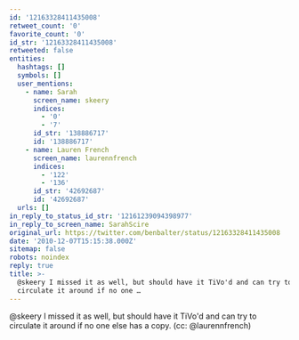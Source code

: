 ```yaml
---
id: '12163328411435008'
retweet_count: '0'
favorite_count: '0'
id_str: '12163328411435008'
retweeted: false
entities:
  hashtags: []
  symbols: []
  user_mentions:
    - name: Sarah
      screen_name: skeery
      indices:
        - '0'
        - '7'
      id_str: '138886717'
      id: '138886717'
    - name: Lauren French
      screen_name: laurennfrench
      indices:
        - '122'
        - '136'
      id_str: '42692687'
      id: '42692687'
  urls: []
in_reply_to_status_id_str: '12161239094398977'
in_reply_to_screen_name: SarahScire
original_url: https://twitter.com/benbalter/status/12163328411435008
date: '2010-12-07T15:15:38.000Z'
sitemap: false
robots: noindex
reply: true
title: >-
  @skeery I missed it as well, but should have it TiVo'd and can try to
  circulate it around if no one …
---
```


@skeery I missed it as well, but should have it TiVo'd and can try to circulate it around if no one else has a copy. (cc: @laurennfrench)